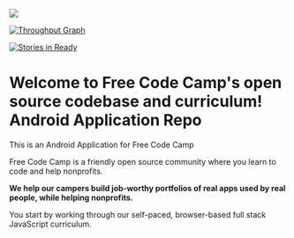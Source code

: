 ![](https://s3.amazonaws.com/freecodecamp/wide-social-banner.png)

[![Throughput Graph](https://graphs.waffle.io/mrpatil007/Free-code-camp-Android/throughput.svg)](https://waffle.io/mrpatil007/Free-code-camp-Android/metrics/throughput)

[![Stories in Ready](https://badge.waffle.io/mrpatil007/Free-code-camp-Android.png?label=ready&title=Ready)](http://waffle.io/mrpatil007/Free-code-camp-Android)

# Welcome to Free Code Camp's open source codebase and curriculum! Android Application Repo

This is an Android Application for Free Code Camp 

Free Code Camp is a friendly open source community where you learn to code and help nonprofits.

**We help our campers build job-worthy portfolios of real apps used by real people, while helping nonprofits.**

You start by working through our self-paced, browser-based full stack JavaScript curriculum.
